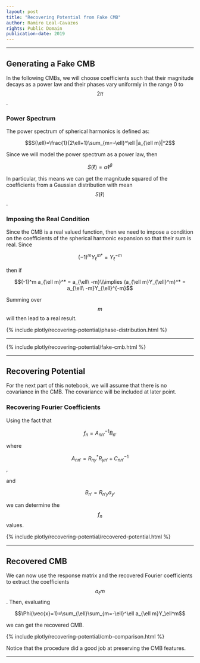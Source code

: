 ```yaml
---
layout: post
title: "Recovering Potential from Fake CMB"
author: Ramiro Leal-Cavazos
rights: Public Domain
publication-date: 2019
---
```


---

## Generating a Fake CMB

In the following CMBs, we will choose coefficients such that their magnitude decays as a power law and their phases vary uniformly in the range 0 to $$2\pi$$.

### Power Spectrum

The power spectrum of spherical harmonics is defined as:

$$S(\ell)=\frac{1}{2\ell+1}\sum_{m=-\ell}^\ell |a_{\ell m}|^2$$

Since we will model the power spectrum as a power law, then

$$S(\ell)=\alpha \ell^\beta$$

In particular, this means we can get the magnitude squared of the coefficients from a Gaussian distribution with mean $$S(\ell)$$.

### Imposing the Real Condition

Since the CMB is a real valued function, then we need to impose a condition on the coefficients of the spherical harmonic expansion so that their sum is real. Since

$$(-1)^m Y_{\ell}^{m*} = Y_\ell^{-m}$$

then if

$$(-1)^m a_{\ell m}^* =  a_{\ell\ -m}\\\implies (a_{\ell m}Y_{\ell}^m)^* = a_{\ell\ -m}Y_{\ell}^{-m}$$

Summing over $$m$$ will then lead to a real result.

{% include plotly/recovering-potential/phase-distribution.html %}

---

{% include plotly/recovering-potential/fake-cmb.html %}

---

## Recovering Potential

For the next part of this notebook, we will assume that there is no covariance in the CMB. The covariance will be included at later point.

### Recovering Fourier Coefficients

Using the fact that

$$f_n= A^{-1}_{nn'}B_{n'}$$

where

$$A_{nn'}=R^* _ {ny}R_{yn'}+C^{-1}_{nn'}$$,

and

$$B_{n'}=R_{n'y}a_{y'}$$

we can determine the $$f_n$$ values.

{% include plotly/recovering-potential/recovered-potential.html %}

---

## Recovered CMB

We can now use the response matrix and the recovered Fourier coefficients to extract the coefficients $$a_\ell m$$. Then, evaluating

$$\Phi(\vec{x}=1)=\sum_{\ell}\sum_{m=-\ell}^\ell a_{\ell m}Y_\ell^m$$

we can get the recovered CMB.

{% include plotly/recovering-potential/cmb-comparison.html %}

Notice that the procedure did a good job at preserving the CMB features.

---
